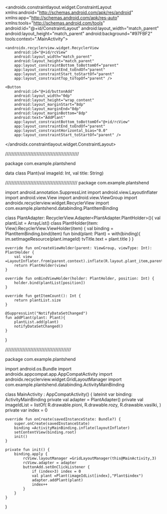 <?xml version="1.0" encoding="utf-8"?>
<androidx.constraintlayout.widget.ConstraintLayout xmlns:android="http://schemas.android.com/apk/res/android"
    xmlns:app="http://schemas.android.com/apk/res-auto"
    xmlns:tools="http://schemas.android.com/tools"
    android:id="@+id/ConstraintLayout"
    android:layout_width="match_parent"
    android:layout_height="match_parent"
    android:background="#97FBF2"
    tools:context=".MainActivity">

    <androidx.recyclerview.widget.RecyclerView
        android:id="@+id/rcView"
        android:layout_width="match_parent"
        android:layout_height="match_parent"
        app:layout_constraintBottom_toBottomOf="parent"
        app:layout_constraintEnd_toEndOf="parent"
        app:layout_constraintStart_toStartOf="parent"
        app:layout_constraintTop_toTopOf="parent" />

    <Button
        android:id="@+id/buttonAdd"
        android:layout_width="0dp"
        android:layout_height="wrap_content"
        android:layout_marginStart="8dp"
        android:layout_marginEnd="8dp"
        android:layout_marginBottom="8dp"
        android:text="AddPlant"
        app:layout_constraintBottom_toBottomOf="@+id/rcView"
        app:layout_constraintEnd_toEndOf="parent"
        app:layout_constraintHorizontal_bias="0.0"
        app:layout_constraintStart_toStartOf="parent" />
</androidx.constraintlayout.widget.ConstraintLayout>



///////////////////////////////////////////////

package com.example.plantshend

data class Plant(val imageId: Int, val title: String)


//////////////////////////////////////////////
package com.example.plantshend

import android.annotation.SuppressLint
import android.view.LayoutInflater
import android.view.View
import android.view.ViewGroup
import androidx.recyclerview.widget.RecyclerView
import com.example.plantshend.databinding.PlantItemBinding

class PlantAdapter: RecyclerView.Adapter<PlantAdapter.PlantHolder>(){
    val plantList = ArrayList<Plant>()
    class PlantHolder(item: View):RecyclerView.ViewHolder(item) {
        val binding = PlantItemBinding.bind(item)
        fun bind(plant: Plant) = with(binding){
            im.setImageResource(plant.imageId)
            tvTitle.text = plant.title
        }
    }

    override fun onCreateViewHolder(parent: ViewGroup, viewType: Int): PlantHolder {
        val view =LayoutInflater.from(parent.context).inflate(R.layout.plant_item,parent,false)
        return PlantHolder(view)
    }

    override fun onBindViewHolder(holder: PlantHolder, position: Int) {
        holder.bind(plantList[position])
    }

    override fun getItemCount(): Int {
        return plantList.size
    }

    @SuppressLint("NotifyDataSetChanged")
    fun addPlant(plant: Plant){
        plantList.add(plant)
        notifyDataSetChanged()
    }

}


//////////////////////////////////////////

package com.example.plantshend

import android.os.Bundle
import androidx.appcompat.app.AppCompatActivity
import androidx.recyclerview.widget.GridLayoutManager
import com.example.plantshend.databinding.ActivityMainBinding




class MainActivity : AppCompatActivity() {
    lateinit var binding: ActivityMainBinding
    private val adapter = PlantAdapter()
    private val imageIdList = listOf(
        R.drawable.pioni,
        R.drawable.rozy,
        R.drawable.vasilki,
        )
    private var index = 0

    override fun onCreate(savedInstanceState: Bundle?) {
        super.onCreate(savedInstanceState)
        binding =ActivityMainBinding.inflate(layoutInflater)
        setContentView(binding.root)
        init()
    }

    private fun init() {
        binding.apply {
            rcView.layoutManager =GridLayoutManager(this@MainActivity,3)
            rcView.adapter = adapter
            buttonAdd.setOnClickListener {
                if (index>3) index = 0
                val plant =Plant(imageIdList[index],"Plant$index")
                adapter.addPlant(plant)
                index++
            }
        }
    }
}



